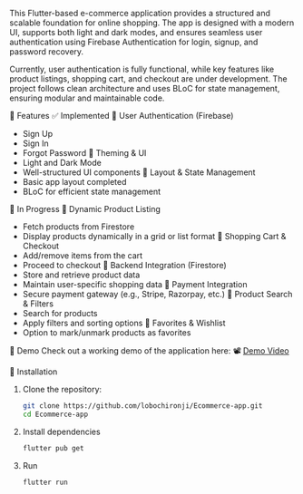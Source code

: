 This Flutter-based e-commerce application provides a structured and scalable foundation for online shopping. The app is designed with a modern UI, supports both light and dark modes, and ensures seamless user authentication using Firebase Authentication for login, signup, and password recovery.

Currently, user authentication is fully functional, while key features like product listings, shopping cart, and checkout are under development. The project follows clean architecture and uses BLoC for state management, ensuring modular and maintainable code.



📌 Features
✅ Implemented
🔹 User Authentication (Firebase)
  - Sign Up
  - Sign In
  - Forgot Password
🔹 Theming & UI
  - Light and Dark Mode
  - Well-structured UI components
🔹 Layout & State Management
  - Basic app layout completed
  - BLoC for efficient state management

🚧 In Progress
🔹 Dynamic Product Listing
  - Fetch products from Firestore
  - Display products dynamically in a grid or list format
🔹 Shopping Cart & Checkout
  - Add/remove items from the cart
  - Proceed to checkout
🔹 Backend Integration (Firestore)
  - Store and retrieve product data
  - Maintain user-specific shopping data
🔹 Payment Integration
  - Secure payment gateway (e.g., Stripe, Razorpay, etc.)
🔹 Product Search & Filters
  - Search for products
  - Apply filters and sorting options
🔹 Favorites & Wishlist
  - Option to mark/unmark products as favorites

🎥 Demo
Check out a working demo of the application here:
📽️ [Demo Video](https://drive.google.com/file/d/1kGh79ZMCFlTI7X76NZmSqO8gzigRWnt3/view?usp=drive_link)

🚀 Installation 

1. Clone the repository:  
   ```sh
   git clone https://github.com/lobochironji/Ecommerce-app.git
   cd Ecommerce-app
2. Install dependencies
   ``` sh
   flutter pub get 
3. Run
   ```sh
   flutter run 


